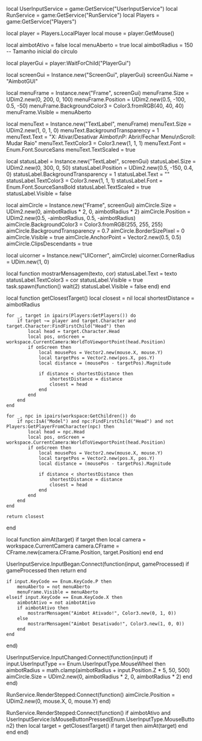 local UserInputService = game:GetService("UserInputService")
local RunService = game:GetService("RunService")
local Players = game:GetService("Players")

local player = Players.LocalPlayer
local mouse = player:GetMouse()

local aimbotAtivo = false
local menuAberto = true
local aimbotRadius = 150 -- Tamanho inicial do círculo

local playerGui = player:WaitForChild("PlayerGui")

local screenGui = Instance.new("ScreenGui", playerGui)
screenGui.Name = "AimbotGUI"

local menuFrame = Instance.new("Frame", screenGui)
menuFrame.Size = UDim2.new(0, 200, 0, 100)
menuFrame.Position = UDim2.new(0.5, -100, 0.5, -50)
menuFrame.BackgroundColor3 = Color3.fromRGB(40, 40, 40)
menuFrame.Visible = menuAberto

local menuText = Instance.new("TextLabel", menuFrame)
menuText.Size = UDim2.new(1, 0, 1, 0)
menuText.BackgroundTransparency = 1
menuText.Text = "X: Ativar/Desativar Aimbot\nP: Abrir/Fechar Menu\nScroll: Mudar Raio"
menuText.TextColor3 = Color3.new(1, 1, 1)
menuText.Font = Enum.Font.SourceSans
menuText.TextScaled = true

local statusLabel = Instance.new("TextLabel", screenGui)
statusLabel.Size = UDim2.new(0, 300, 0, 50)
statusLabel.Position = UDim2.new(0.5, -150, 0.4, 0)
statusLabel.BackgroundTransparency = 1
statusLabel.Text = ""
statusLabel.TextColor3 = Color3.new(1, 1, 1)
statusLabel.Font = Enum.Font.SourceSansBold
statusLabel.TextScaled = true
statusLabel.Visible = false

local aimCircle = Instance.new("Frame", screenGui)
aimCircle.Size = UDim2.new(0, aimbotRadius * 2, 0, aimbotRadius * 2)
aimCircle.Position = UDim2.new(0.5, -aimbotRadius, 0.5, -aimbotRadius)
aimCircle.BackgroundColor3 = Color3.fromRGB(255, 255, 255)
aimCircle.BackgroundTransparency = 0.7
aimCircle.BorderSizePixel = 0
aimCircle.Visible = true
aimCircle.AnchorPoint = Vector2.new(0.5, 0.5)
aimCircle.ClipsDescendants = true

local uicorner = Instance.new("UICorner", aimCircle)
uicorner.CornerRadius = UDim.new(1, 0)

local function mostrarMensagem(texto, cor)
    statusLabel.Text = texto
    statusLabel.TextColor3 = cor
    statusLabel.Visible = true
    task.spawn(function()
        wait(2)
        statusLabel.Visible = false
    end)
end

local function getClosestTarget()
    local closest = nil
    local shortestDistance = aimbotRadius

    for _, target in ipairs(Players:GetPlayers()) do
        if target ~= player and target.Character and target.Character:FindFirstChild("Head") then
            local head = target.Character.Head
            local pos, onScreen = workspace.CurrentCamera:WorldToViewportPoint(head.Position)
            if onScreen then
                local mousePos = Vector2.new(mouse.X, mouse.Y)
                local targetPos = Vector2.new(pos.X, pos.Y)
                local distance = (mousePos - targetPos).Magnitude

                if distance < shortestDistance then
                    shortestDistance = distance
                    closest = head
                end
            end
        end
    end

    for _, npc in ipairs(workspace:GetChildren()) do
        if npc:IsA("Model") and npc:FindFirstChild("Head") and not Players:GetPlayerFromCharacter(npc) then
            local head = npc.Head
            local pos, onScreen = workspace.CurrentCamera:WorldToViewportPoint(head.Position)
            if onScreen then
                local mousePos = Vector2.new(mouse.X, mouse.Y)
                local targetPos = Vector2.new(pos.X, pos.Y)
                local distance = (mousePos - targetPos).Magnitude

                if distance < shortestDistance then
                    shortestDistance = distance
                    closest = head
                end
            end
        end
    end

    return closest
end

local function aimAt(target)
    if target then
        local camera = workspace.CurrentCamera
        camera.CFrame = CFrame.new(camera.CFrame.Position, target.Position)
    end
end

UserInputService.InputBegan:Connect(function(input, gameProcessed)
    if gameProcessed then return end

    if input.KeyCode == Enum.KeyCode.P then
        menuAberto = not menuAberto
        menuFrame.Visible = menuAberto
    elseif input.KeyCode == Enum.KeyCode.X then
        aimbotAtivo = not aimbotAtivo
        if aimbotAtivo then
            mostrarMensagem("Aimbot Ativado!", Color3.new(0, 1, 0))
        else
            mostrarMensagem("Aimbot Desativado!", Color3.new(1, 0, 0))
        end
    end
end)

UserInputService.InputChanged:Connect(function(input)
    if input.UserInputType == Enum.UserInputType.MouseWheel then
        aimbotRadius = math.clamp(aimbotRadius + input.Position.Z * 5, 50, 500)
        aimCircle.Size = UDim2.new(0, aimbotRadius * 2, 0, aimbotRadius * 2)
    end
end)

RunService.RenderStepped:Connect(function()
    aimCircle.Position = UDim2.new(0, mouse.X, 0, mouse.Y)
end)

RunService.RenderStepped:Connect(function()
    if aimbotAtivo and UserInputService:IsMouseButtonPressed(Enum.UserInputType.MouseButton2) then
        local target = getClosestTarget()
        if target then
            aimAt(target)
        end
    end
end)
